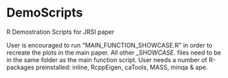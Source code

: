 DemoScripts
===========

R Demostration Scripts for JRSI paper

User is encouraged to run "MAIN_FUNCTION_SHOWCASE.R" in order to recreate the plots in the main paper.
All other *_SHOWCASE.* files need to be in the same folder as the main function script.
User needs a number of R-packages preinstalled: inline, RcppEigen, caTools, MASS, minqa & ape.

